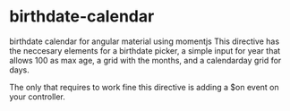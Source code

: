 # birthdate-calendar
birthdate calendar for angular material using momentjs
This directive has the neccesary elements for a birthdate picker, a simple input for year that allows 100 as max age, a grid with the months, 
and a calendarday grid for days.

The only that requires to work fine this directive is adding a $on event on your controller.
